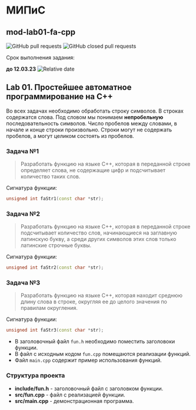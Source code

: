 #  МИПиС
## mod-lab01-fa-cpp


![GitHub pull requests](https://img.shields.io/github/issues-pr/UNN-IASR/mod-lab01-fa-cpp)
![GitHub closed pull requests](https://img.shields.io/github/issues-pr-closed/UNN-IASR/mod-lab01-fa-cpp)

Срок выполнения задания:

**до 12.03.23** ![Relative date](https://img.shields.io/date/1678654800)


## Lab 01. Простейшее автоматное программирование на С++

Во всех задачах необходимо обработать строку символов. В строках содержатся слова. Под словом мы понимаем **непробельную** последовательность символов. Число пробелов между словами, в начале и конце строки произвольно. Строки могут не содержать пробелов, а могут целиком состоять из пробелов.


### Задача №1

> Разработать функцию на языке С++, которая в переданной строке определяет слова, не содержащие цифр и подсчитывает количество таких слов.

Сигнатура функции:

```cpp
unsigned int faStr1(const char *str);
```

### Задача №2

> Разработать функцию на языке С++, которая в переданной строке подсчитывает количество слов, начинающиеся на заглавную латинскую букву, а среди других символов этих слов только латинские строчные буквы.

Сигнатура функции:

```cpp
unsigned int faStr2(const char *str);
```

### Задача №3

> Разработать функцию на языке С++, которая находит среднюю длину слова в строке, округляя ее до целого значения по правилам округления.

Сигнатура функции:

```cpp
unsigned int faStr3(const char *str);
```

- В заголовочный файл `fun.h` необходимо поместить заголовоки функции.
- В файл с исходным кодом `fun.cpp` помещаются реализации функций.
- Файл `main.cpp` содержит пример использования функций.


### Структура проекта

- **include/fun.h** - заголовочный файл с заголовком функции.
- **src/fun.cpp** - файл с реализацией функции.
- **src/main.cpp** - демонстрационная программа.
 



